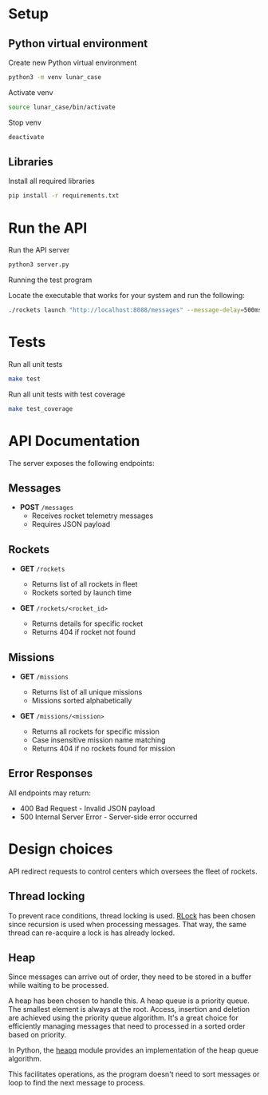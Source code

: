 # Setup

## Python virtual environment

Create new Python virtual environment

```bash
python3 -m venv lunar_case
```

Activate venv

```bash
source lunar_case/bin/activate
```

Stop venv

```bash
deactivate
```

## Libraries

Install all required libraries

```bash
pip install -r requirements.txt
```

# Run the API

Run the API server

```bash
python3 server.py
```

Running the test program

Locate the executable that works for your system and run the following:
```bash
./rockets launch "http://localhost:8088/messages" --message-delay=500ms --concurrency-level=1
```

# Tests

Run all unit tests

```bash
make test
```

Run all unit tests with test coverage

```bash
make test_coverage
```

# API Documentation

The server exposes the following endpoints:

## Messages
- **POST** `/messages`
  - Receives rocket telemetry messages
  - Requires JSON payload

## Rockets
- **GET** `/rockets`
  - Returns list of all rockets in fleet
  - Rockets sorted by launch time

- **GET** `/rockets/<rocket_id>`
  - Returns details for specific rocket
  - Returns 404 if rocket not found

## Missions
- **GET** `/missions`
  - Returns list of all unique missions
  - Missions sorted alphabetically

- **GET** `/missions/<mission>`
  - Returns all rockets for specific mission
  - Case insensitive mission name matching
  - Returns 404 if no rockets found for mission

## Error Responses
All endpoints may return:
- 400 Bad Request - Invalid JSON payload
- 500 Internal Server Error - Server-side error occurred

# Design choices

API redirect requests to control centers which oversees the fleet of rockets.

## Thread locking

To prevent race conditions, thread locking is used. [RLock](https://docs.python.org/3/library/threading.html#rlock-objects) has been chosen since recursion is used when processing messages. That way, the same thread can re-acquire a lock is has already locked.

## Heap

Since messages can arrive out of order, they need to be stored in a buffer while waiting to be processed. 

A heap has been chosen to handle this. A heap queue is a priority queue. The smallest element is always at the root. Access, insertion and deletion are achieved using the priority queue algorithm. It's a great choice for efficiently managing messages that need to processed in a sorted order based on priority.

In Python, the [heapq](https://docs.python.org/3/library/heapq.html) module provides an implementation of the heap queue algorithm.

This facilitates operations, as the program doesn't need to sort messages or loop to find the next message to process.